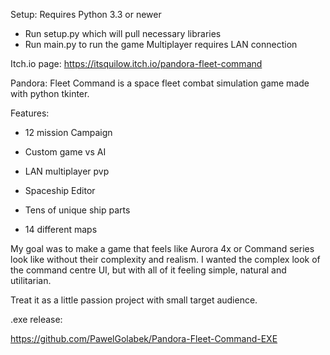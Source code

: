 Setup:
Requires Python 3.3 or newer
- Run setup.py which will pull necessary libraries
- Run main.py to run the game
Multiplayer requires LAN connection


Itch.io page:
https://itsquilow.itch.io/pandora-fleet-command

Pandora: Fleet Command is a space fleet combat simulation game made with python tkinter.

Features:

- 12 mission Campaign

- Custom game vs AI

- LAN multiplayer pvp

- Spaceship Editor

- Tens of unique ship parts

- 14 different maps

My goal was to make a game that feels like Aurora 4x or Command series look like without their complexity and realism. I wanted the complex look of the command centre UI, but with all of it feeling simple, natural and utilitarian.

Treat it as a little passion project with small target audience.

.exe release:

https://github.com/PawelGolabek/Pandora-Fleet-Command-EXE
